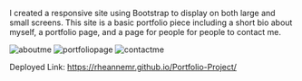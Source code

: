 I created a responsive site using Bootstrap to display on both large and small screens. This site is a basic portfolio piece including a short bio about myself, a portfolio page, and a page for people for people to contact me.

![aboutme](https://user-images.githubusercontent.com/71292617/99177931-13f16f00-26c3-11eb-9bd7-4ca14a6fce69.png)
![portfoliopage](https://user-images.githubusercontent.com/71292617/99177937-1d7ad700-26c3-11eb-97f7-c2ad1976c99a.png)
![contactme](https://user-images.githubusercontent.com/71292617/99177935-1a7fe680-26c3-11eb-8d46-1b421ca2d538.png)

Deployed Link: https://rheannemr.github.io/Portfolio-Project/
